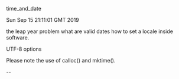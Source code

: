 time_and_date

Sun Sep 15 21:11:01 GMT 2019

the leap year problem
what are valid dates 
how to set a locale inside software.

UTF-8 options

Please note the use of calloc() and mktime().

--
